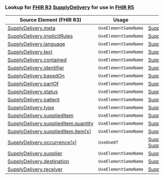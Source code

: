 ### Lookup for [FHIR R3](https://hl7.org/fhir/STU3/) [SupplyDelivery](https://hl7.org/fhir/STU3/SupplyDelivery.html) for use in [FHIR R5](https://hl7.org/fhir/R5/)

| Source Element (FHIR R3) | Usage | Target |
| -------------- | ----- | ------ |
| [SupplyDelivery.meta](https://hl7.org/fhir/STU3/SupplyDelivery.html#resource) | `UseElementSameName` | [SupplyDelivery.meta](https://hl7.org/fhir/R5/SupplyDelivery.html#resource) |
| [SupplyDelivery.implicitRules](https://hl7.org/fhir/STU3/SupplyDelivery.html#resource) | `UseElementSameName` | [SupplyDelivery.implicitRules](https://hl7.org/fhir/R5/SupplyDelivery.html#resource) |
| [SupplyDelivery.language](https://hl7.org/fhir/STU3/SupplyDelivery.html#resource) | `UseElementSameName` | [SupplyDelivery.language](https://hl7.org/fhir/R5/SupplyDelivery.html#resource) |
| [SupplyDelivery.text](https://hl7.org/fhir/STU3/SupplyDelivery.html#resource) | `UseElementSameName` | [SupplyDelivery.text](https://hl7.org/fhir/R5/SupplyDelivery.html#resource) |
| [SupplyDelivery.contained](https://hl7.org/fhir/STU3/SupplyDelivery.html#resource) | `UseElementSameName` | [SupplyDelivery.contained](https://hl7.org/fhir/R5/SupplyDelivery.html#resource) |
| [SupplyDelivery.identifier](https://hl7.org/fhir/STU3/SupplyDelivery.html#resource) | `UseElementSameName` | [SupplyDelivery.identifier](https://hl7.org/fhir/R5/SupplyDelivery.html#resource) |
| [SupplyDelivery.basedOn](https://hl7.org/fhir/STU3/SupplyDelivery.html#resource) | `UseElementSameName` | [SupplyDelivery.basedOn](https://hl7.org/fhir/R5/SupplyDelivery.html#resource) |
| [SupplyDelivery.partOf](https://hl7.org/fhir/STU3/SupplyDelivery.html#resource) | `UseElementSameName` | [SupplyDelivery.partOf](https://hl7.org/fhir/R5/SupplyDelivery.html#resource) |
| [SupplyDelivery.status](https://hl7.org/fhir/STU3/SupplyDelivery.html#resource) | `UseElementSameName` | [SupplyDelivery.status](https://hl7.org/fhir/R5/SupplyDelivery.html#resource) |
| [SupplyDelivery.patient](https://hl7.org/fhir/STU3/SupplyDelivery.html#resource) | `UseElementSameName` | [SupplyDelivery.patient](https://hl7.org/fhir/R5/SupplyDelivery.html#resource) |
| [SupplyDelivery.type](https://hl7.org/fhir/STU3/SupplyDelivery.html#resource) | `UseElementSameName` | [SupplyDelivery.type](https://hl7.org/fhir/R5/SupplyDelivery.html#resource) |
| [SupplyDelivery.suppliedItem](https://hl7.org/fhir/STU3/SupplyDelivery.html#resource) | `UseElementSameName` | [SupplyDelivery.suppliedItem](https://hl7.org/fhir/R5/SupplyDelivery.html#resource) |
| [SupplyDelivery.suppliedItem.quantity](https://hl7.org/fhir/STU3/SupplyDelivery.html#resource) | `UseElementSameName` | [SupplyDelivery.suppliedItem.quantity](https://hl7.org/fhir/R5/SupplyDelivery.html#resource) |
| [SupplyDelivery.suppliedItem.item[x]](https://hl7.org/fhir/STU3/SupplyDelivery.html#resource) | `UseElementSameName` | [SupplyDelivery.suppliedItem.item[x]](https://hl7.org/fhir/R5/SupplyDelivery.html#resource) |
| [SupplyDelivery.occurrence[x]](https://hl7.org/fhir/STU3/SupplyDelivery.html#resource) | `UseOneOf` | [SupplyDelivery.occurrence[x]](https://hl7.org/fhir/R5/SupplyDelivery.html#resource)<br />[SupplyDelivery.occurrence[x]](https://hl7.org/fhir/R5/SupplyDelivery.html#resource) |
| [SupplyDelivery.supplier](https://hl7.org/fhir/STU3/SupplyDelivery.html#resource) | `UseElementSameName` | [SupplyDelivery.supplier](https://hl7.org/fhir/R5/SupplyDelivery.html#resource) |
| [SupplyDelivery.destination](https://hl7.org/fhir/STU3/SupplyDelivery.html#resource) | `UseElementSameName` | [SupplyDelivery.destination](https://hl7.org/fhir/R5/SupplyDelivery.html#resource) |
| [SupplyDelivery.receiver](https://hl7.org/fhir/STU3/SupplyDelivery.html#resource) | `UseElementSameName` | [SupplyDelivery.receiver](https://hl7.org/fhir/R5/SupplyDelivery.html#resource) |
